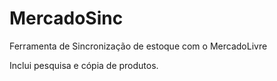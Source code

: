 # MercadoSinc
Ferramenta de Sincronização de estoque com o MercadoLivre

Inclui pesquisa e cópia de produtos.
